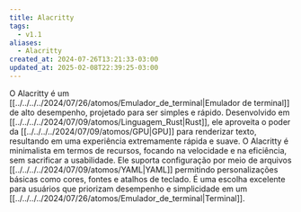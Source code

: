 ```yaml
---
title: Alacritty
tags:
  - v1.1
aliases:
  - Alacritty
created_at: 2024-07-26T13:21:33-03:00
updated_at: 2025-02-08T22:39:25-03:00
---
```


O Alacritty é um [[../../../../2024/07/26/atomos/Emulador_de_terminal|Emulador de terminal]] de alto desempenho, projetado para ser simples e rápido. Desenvolvido em [[../../../../2024/07/09/atomos/Linguagem_Rust|Rust]], ele aproveita o poder da [[../../../../2024/07/09/atomos/GPU|GPU]] para renderizar texto, resultando em uma experiência extremamente rápida e suave. O Alacritty é minimalista em termos de recursos, focando na velocidade e na eficiência, sem sacrificar a usabilidade. Ele suporta configuração por meio de arquivos [[../../../../2024/07/09/atomos/YAML|YAML]] permitindo personalizações básicas como cores, fontes e atalhos de teclado. É uma escolha excelente para usuários que priorizam desempenho e simplicidade em um [[../../../../2024/07/26/atomos/Emulador_de_terminal|Terminal]].